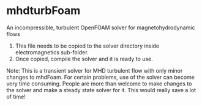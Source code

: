 # mhdturbFoam
An incompressible, turbulent OpenFOAM solver for magnetohydrodynamic flows

1. This file needs to be copied to the solver directory inside electromagnetics sub-folder.
2. Once copied, compile the solver and it is ready to use.

Note: This is a transient solver for MHD turbulent flow with only minor changes to mhdFoam. For certain problems, use of the solver can become very time consuming. People are more than welcome to make changes to the solver and make a steady state solver for it. This would really save a lot of time!

